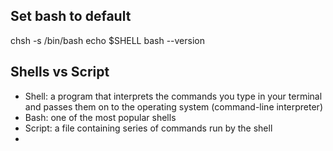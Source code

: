 ## Set bash to default
chsh -s /bin/bash
echo $SHELL
bash --version

## Shells vs Script
- Shell: a program that interprets the commands you type in your terminal and passes them on to the operating system
  (command-line interpreter)
- Bash: one of the most popular shells
- Script: a file containing series of commands run by the shell
- 

